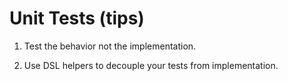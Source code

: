 # Unit Tests (tips)

1. Test the behavior not the implementation.

2. Use DSL helpers to decouple your tests from implementation.